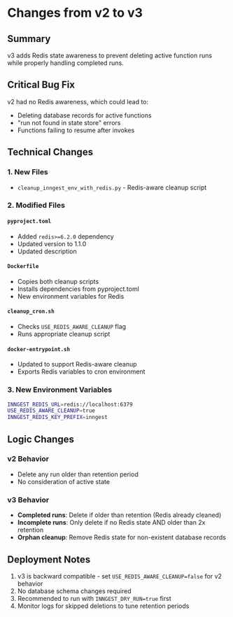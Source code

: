 # Changes from v2 to v3

## Summary
v3 adds Redis state awareness to prevent deleting active function runs while properly handling completed runs.

## Critical Bug Fix
v2 had no Redis awareness, which could lead to:
- Deleting database records for active functions
- "run not found in state store" errors
- Functions failing to resume after invokes

## Technical Changes

### 1. New Files
- `cleanup_inngest_env_with_redis.py` - Redis-aware cleanup script

### 2. Modified Files

#### `pyproject.toml`
- Added `redis>=6.2.0` dependency
- Updated version to 1.1.0
- Updated description

#### `Dockerfile`
- Copies both cleanup scripts
- Installs dependencies from pyproject.toml
- New environment variables for Redis

#### `cleanup_cron.sh`
- Checks `USE_REDIS_AWARE_CLEANUP` flag
- Runs appropriate cleanup script

#### `docker-entrypoint.sh`
- Updated to support Redis-aware cleanup
- Exports Redis variables to cron environment

### 3. New Environment Variables
```bash
INNGEST_REDIS_URL=redis://localhost:6379
USE_REDIS_AWARE_CLEANUP=true
INNGEST_REDIS_KEY_PREFIX=inngest
```

## Logic Changes

### v2 Behavior
- Delete any run older than retention period
- No consideration of active state

### v3 Behavior
- **Completed runs**: Delete if older than retention (Redis already cleaned)
- **Incomplete runs**: Only delete if no Redis state AND older than 2x retention
- **Orphan cleanup**: Remove Redis state for non-existent database records

## Deployment Notes

1. v3 is backward compatible - set `USE_REDIS_AWARE_CLEANUP=false` for v2 behavior
2. No database schema changes required
3. Recommended to run with `INNGEST_DRY_RUN=true` first
4. Monitor logs for skipped deletions to tune retention periods